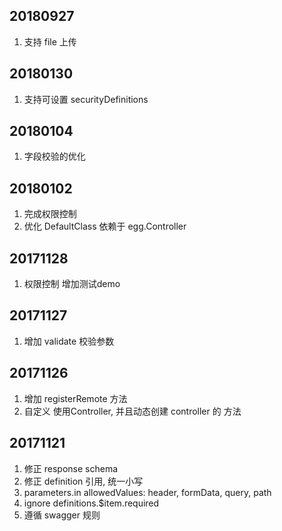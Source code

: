 ## 20180927
1. 支持 file 上传

## 20180130

1. 支持可设置 securityDefinitions

## 20180104

1. 字段校验的优化

## 20180102

1. 完成权限控制
2. 优化 DefaultClass 依赖于 egg.Controller

## 20171128

1. 权限控制 增加测试demo

## 20171127

1. 增加 validate 校验参数

## 20171126

1. 增加 registerRemote 方法
2. 自定义 使用Controller, 并且动态创建 controller 的 方法

## 20171121

1. 修正 response schema
2. 修正 definition 引用, 统一小写
3. parameters.in allowedValues: header, formData, query, path
4. ignore definitions.$item.required
5. 遵循 swagger 规则
